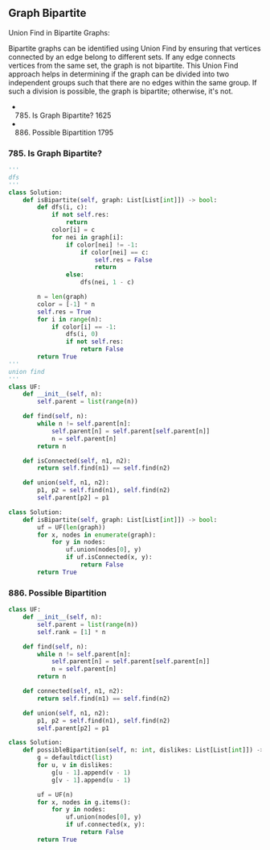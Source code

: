 ## Graph Bipartite

Union Find in Bipartite Graphs:

Bipartite graphs can be identified using Union Find by ensuring that vertices connected by an edge belong to different sets. If any edge connects vertices from the same set, the graph is not bipartite.
This Union Find approach helps in determining if the graph can be divided into two independent groups such that there are no edges within the same group. If such a division is possible, the graph is bipartite; otherwise, it's not.

* 785. Is Graph Bipartite? 1625
* 886. Possible Bipartition 1795


### 785. Is Graph Bipartite?

```python
'''
dfs
'''
class Solution:
    def isBipartite(self, graph: List[List[int]]) -> bool:
        def dfs(i, c):
            if not self.res:
                return
            color[i] = c 
            for nei in graph[i]:
                if color[nei] != -1:
                    if color[nei] == c:
                        self.res = False 
                        return
                else:
                    dfs(nei, 1 - c)

        n = len(graph)
        color = [-1] * n 
        self.res = True
        for i in range(n):
            if color[i] == -1:
                dfs(i, 0)
                if not self.res:
                    return False
        return True
'''
union find
'''
class UF:
    def __init__(self, n):
        self.parent = list(range(n))

    def find(self, n):
        while n != self.parent[n]:
            self.parent[n] = self.parent[self.parent[n]]
            n = self.parent[n]
        return n

    def isConnected(self, n1, n2):
        return self.find(n1) == self.find(n2)

    def union(self, n1, n2):
        p1, p2 = self.find(n1), self.find(n2)
        self.parent[p2] = p1

class Solution:
    def isBipartite(self, graph: List[List[int]]) -> bool:
        uf = UF(len(graph))
        for x, nodes in enumerate(graph):
            for y in nodes:
                uf.union(nodes[0], y)
                if uf.isConnected(x, y):
                    return False
        return True
```


### 886. Possible Bipartition

```python
class UF:
    def __init__(self, n):
        self.parent = list(range(n))
        self.rank = [1] * n

    def find(self, n):
        while n != self.parent[n]:
            self.parent[n] = self.parent[self.parent[n]]
            n = self.parent[n]
        return n

    def connected(self, n1, n2):
        return self.find(n1) == self.find(n2)

    def union(self, n1, n2):
        p1, p2 = self.find(n1), self.find(n2)
        self.parent[p2] = p1

class Solution:
    def possibleBipartition(self, n: int, dislikes: List[List[int]]) -> bool:
        g = defaultdict(list)
        for u, v in dislikes:
            g[u - 1].append(v - 1)
            g[v - 1].append(u - 1)

        uf = UF(n)
        for x, nodes in g.items():
            for y in nodes:
                uf.union(nodes[0], y)
                if uf.connected(x, y):
                    return False
        return True
```